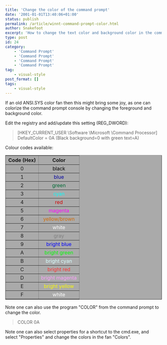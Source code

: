 ```yaml
---
title: 'Change the color of the command prompt'
date: '2001-01-01T13:40:06+01:00'
status: publish
permalink: /article/winnt-command-prompt-color.html
author: Snakefoot
excerpt: 'How to change the text color and background color in the command prompt.'
type: post
id: 24
category:
    - 'Command Prompt'
    - 'Command Prompt'
    - 'Command Prompt'
    - 'Command Prompt'
tag:
    - visual-style
post_format: []
tags:
    - visual-style
---
```

If an old ANSI.SYS color fan then this might bring some joy, as one can colorize the command prompt console by changing the foreground and background color.  
  
 Edit the registry and add/update this setting (REG\_DWORD):

> \[HKEY\_CURRENT\_USER \\Software \\Microsoft \\Command Processor\]  
>  DefaultColor = 0A (Black background=0 with green text=A)

 Colour codes available: <table border="1" style="text-align:center;background:#AAAAAA"><tr><th>Code (Hex)</th><th>Color</th></tr><tr><td>0</td><td><span style="color:#000000">black</span></td></tr><tr><td>1</td><td><span style="color:#0000A0">blue</span></td></tr><tr><td>2</td><td><span style="color:#006A35">green</span></td></tr><tr><td>3</td><td><span style="color:#00FFFF">cyan</span></td></tr><tr><td>4</td><td><span style="color:#D20000">red</span></td></tr><tr><td>5</td><td><span style="color:#FF00FF">magenta</span></td></tr><tr><td>6</td><td><span style="color:#D56A00">yellow/brown</span></td></tr><tr><td>7</td><td><span style="color:#FFFFFF">white</span></td></tr><tr><td>8</td><td><span style="color:#808080">gray</span></td></tr><tr><td>9</td><td><span style="color:#0000FF">bright blue</span></td></tr><tr><td>A</td><td><span style="color:#00FF00">bright green</span></td></tr><tr><td>B</td><td><span style="color:#D9FFFF">bright cyan</span></td></tr><tr><td>C</td><td><span style="color:#FF2F2F">bright red</span></td></tr><tr><td>D</td><td><span style="color:#FF9FFF">bright magenta</span></td></tr><tr><td>E</td><td><span style="color:#FBFB00">bright yellow</span></td></tr><tr><td>F</td><td><span style="color:#FFFFFF">white</span></td></tr></table>

 Note one can also use the program "COLOR" from the command prompt to change the color.
 > COLOR 0A

 Note one can also select properties for a shortcut to the cmd.exe, and select "Properties" and change the colors in the fan "Colors".